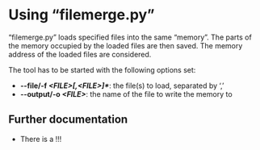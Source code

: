 Using “filemerge.py”
====================

“filemerge.py” loads specified files into the same “memory”. The parts of the memory occupied by the loaded files are then saved. The memory address of the loaded files are considered.

The tool has to be started with the following options set:

* __--file/-f _&lt;FILE&gt;[,&lt;FILE&gt;]*___: the file(s) to load, separated by ‘,’
* __--output/-o _&lt;FILE&gt;___: the name of the file to write the memory to

Further documentation
---------------------

* There is a !!!
